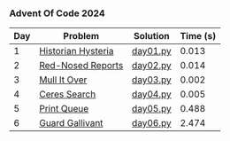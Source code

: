 ### Advent Of Code 2024

| Day | Problem                                                   | Solution             | Time (s) |
| --- | --------------------------------------------------------- | -------------------- | -------- |
| 1   | [Historian Hysteria](https://adventofcode.com/2024/day/1) | [day01.py](day01.py) | 0.013    |
| 2   | [Red-Nosed Reports](https://adventofcode.com/2024/day/2)  | [day02.py](day02.py) | 0.014    |
| 3   | [Mull It Over](https://adventofcode.com/2024/day/3)       | [day03.py](day03.py) | 0.002    |
| 4   | [Ceres Search](https://adventofcode.com/2024/day/4)       | [day04.py](day04.py) | 0.005    |
| 5   | [Print Queue](https://adventofcode.com/2024/day/5)        | [day05.py](day05.py) | 0.488    |
| 6   | [Guard Gallivant](https://adventofcode.com/2024/day/6)    | [day06.py](day06.py) | 2.474    |
